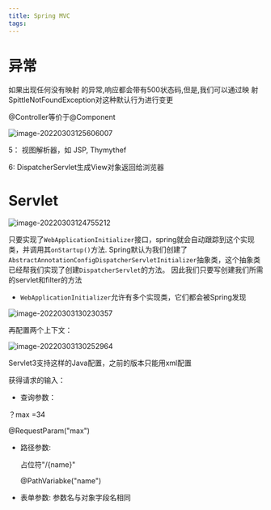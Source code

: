 ```yaml
---
title: Spring MVC
tags:
---
```


#   异常

如果出现任何没有映射
的异常,响应都会带有500状态码,但是,我们可以通过映
射SpittleNotFoundException对这种默认行为进行变更



@Controller等价于@Component

![image-20220303125606007](/home/lyk/.config/Typora/typora-user-images/image-20220303125606007.png)

5： 视图解析器，如 JSP,  Thymythef

6: DispatcherServlet生成View对象返回给浏览器

# Servlet





![image-20220303124755212](/home/lyk/.config/Typora/typora-user-images/image-20220303124755212.png)

只要实现了`WebApplicationInitializer`接口，spring就会自动跟踪到这个实现类，并调用其`onStartup()`方法. Spring默认为我们创建了`AbstractAnnotationConfigDispatcherServletInitializer`抽象类，这个抽象类已经帮我们实现了创建`DispatcherServlet`的方法。 因此我们只要写创建我们所需的servlet和filter的方法

* `WebApplicationInitializer`允许有多个实现类，它们都会被Spring发现



![image-20220303130230357](/home/lyk/.config/Typora/typora-user-images/image-20220303130230357.png)

再配置两个上下文：

![image-20220303130252964](/home/lyk/.config/Typora/typora-user-images/image-20220303130252964.png)



Servlet3支持这样的Java配置，之前的版本只能用xml配置

获得请求的输入：

*  查询参数： 

  ？max =34   

  @RequestParam("max")

* 路径参数:  

  占位符"/{name}" 

  @PathVariabke("name")

* 表单参数:   参数名与对象字段名相同 
